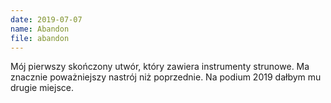 ```yaml
---
date: 2019-07-07
name: Abandon
file: abandon
---
```


Mój pierwszy skończony utwór, który zawiera instrumenty strunowe. Ma znacznie poważniejszy nastrój niż poprzednie. Na podium 2019 dałbym mu drugie miejsce.